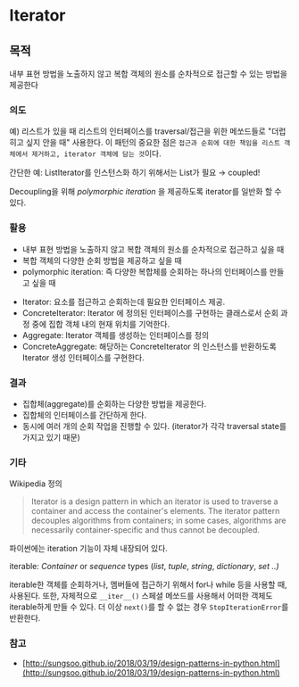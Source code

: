 # Iterator

## 목적

내부 표현 방법을 노출하지 않고 복합 객체의 원소를 순차적으로 접근할 수 있는 방법을 제공한다

### 의도

예) 리스트가 있을 때 리스트의 인터페이스를 traversal/접근을 위한 메쏘드들로 "더럽히고 싶지 안을 때" 사용한다. 이 패턴의 중요한 점은 `접근과 순회에 대한 책임을 리스트 객체에서 제거하고, iterator 객체에 담는 것`이다.

간단한 예: ListIterator를 인스턴스화 하기 위해서는 List가 필요 → coupled!

[](images/iterator1.png)

Decoupling을 위해 *polymorphic iteration* 을 제공하도록 iterator를 일반화 할 수 있다.

### 활용

- 내부 표현 방법을 노출하지 않고 복합 객체의 원소를 순차적으로 접근하고 싶을 때
- 복합 객체의 다양한 순회 방법을 제공하고 싶을 때
- polymorphic iteration: 즉 다양한 복합체를 순회하는 하나의 인터페이스를 만들고 싶을 때

[](images/iterator2.png)

- Iterator: 요소를 접근하고 순회하는데 필요한 인터페이스 제공.
- ConcreteIterator: Iterator 에 정의된 인터페이스를 구현하는 클래스로서 순회 과정 중에 집합 객체 내의 현재 위치를 기억한다.
- Aggregate: Iterator 객체를 생성하는 인터페이스를 정의
- ConcreteAggregate: 해당하는 ConcreteIterator 의 인스턴스를 반환하도록 Iterator 생성 인터페이스를 구현한다.

### 결과

- 집합체(aggregate)를 순회하는 다양한 방법을 제공한다.
- 집합체의 인터페이스를 간단하게 한다.
- 동시에 여러 개의 순회 작업을 진행할 수 있다. (iterator가 각각 traversal state를 가지고 있기 때문)

### 기타

Wikipedia 정의

> Iterator is a design pattern in which an iterator is used to traverse a container and access the container's elements. The iterator pattern decouples algorithms from containers; in some cases, algorithms are necessarily container-specific and thus cannot be decoupled.

파이썬에는 iteration 기능이 자체 내장되어 있다. 

iterable: *Container* or *sequence* types (*list*, *tuple*, *string*, *dictionary*, *set ..)*

iterable한 객체를 순회하거나, 멤버들에 접근하기 위해서 for나 while 등을 사용할 때, 사용된다. 또한, 자체적으로 `__iter__()` 스페셜 메쏘드를 사용해서 어떠한 객체도 iterable하게 만들 수 있다. 더 이상 `next()`를 할 수 없는 경우 `StopIterationError`를 반환한다.

### 참고

- [http://sungsoo.github.io/2018/03/19/design-patterns-in-python.html](http://sungsoo.github.io/2018/03/19/design-patterns-in-python.html)
